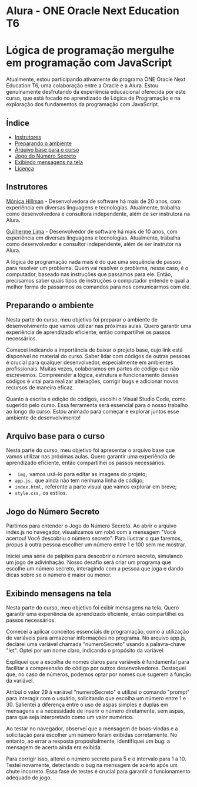 # Alura - ONE Oracle Next Education T6
# Lógica de programação mergulhe em programação com JavaScript

Atualmente, estou participando ativamente do programa ONE Oracle Next Education T6, uma colaboração entre a Oracle e a Alura. Estou genuinamente desfrutando da experiência educacional oferecida por este curso, que está focado no aprendizado de Lógica de Programação e na exploração dos fundamentos da programação com JavaScript.

## Índice

- [Instrutores](#instrutor)
- [Preparando o ambiente](#preparandooambiente)
- [Arquivo base para o curso](#arquivobaseparacurso)
- [Jogo do Número Secreto](#jogodonumerosecreto)
- [Exibindo mensagens na tela](#exibindomensagensnatela)
- [Licença](#licença)

## <a name="instrutor"> Instrutores </a>

[Mônica Hillman](https://github.com/MonicaHillman) - Desenvolvedora de software há mais de 20 anos, com experiência em diversas linguagens e tecnologias. Atualmente, trabalha como desenvolvedora e consultora independente, além de ser instrutora na Alura.

[Guilherme Lima](https://github.com/guilhermeonrails) - Desenvolvedor de software há mais de 10 anos, com experiência em diversas linguagens e tecnologias. Atualmente, trabalha como desenvolvedor e consultor independente, além de ser instrutor na Alura.

A lógica de programação nada mais é do que uma sequência de passos para resolver um problema. Quem vai resolver o problema, nesse caso, é o computador, baseado nas instruções que passamos para ele. Então, precisamos saber quais tipos de instruções o computador entende e qual a melhor forma de passarmos os comandos para nos comunicarmos com ele.

## <a name="preparandooambiente"> Preparando o ambiente </a>

Nesta parte do curso, meu objetivo foi preparar o ambiente de desenvolvimento que vamos utilizar nas próximas aulas. Quero garantir uma experiência de aprendizado eficiente, então compartilhei os passos necessários.

Comecei indicando a importância de baixar o projeto base, cujo link está disponível no material do curso. Saber lidar com códigos de outras pessoas é crucial para qualquer desenvolvedor, especialmente em ambientes profissionais. Muitas vezes, colaboramos em partes de código que não escrevemos. Compreender a lógica, estrutura e funcionamento desses códigos é vital para realizar alterações, corrigir bugs e adicionar novos recursos de maneira eficaz.

Quanto à escrita e edição de códigos, escolhi o Visual Studio Code, como sugerido pelo curso. Essa ferramenta será essencial para o nosso trabalho ao longo do curso. Estou animado para começar e explorar juntos esse ambiente de desenvolvimento!

## <a name="arquivobaseparacurso"> Arquivo base para o curso </a>

Nesta parte do curso, meu objetivo foi apresentar o arquivo base que vamos utilizar nas próximas aulas. Quero garantir uma experiência de aprendizado eficiente, então compartilhei os passos necessários.

- <code> img,</code> vamos usá-lo para editar as imagens do projeto;
- <code>app.js,</code> que ainda não tem nenhuma linha de código;
- <code>index.html,</code> referente a parte visual que vamos explorar em breve;
- <code>style.css,</code> os estilos.

## <a name="jogodonumerosecreto"> Jogo do Número Secreto </a>

Partimos para entender o Jogo do Número Secreto. Ao abrir o arquivo index.js no navegador, visualizamos um robô com a mensagem "Você acertou! Você descobriu o número secreto". Para ilustrar o que faremos, propus à outra pessoa escolher um número entre 1 e 100 sem me mostrar.

Iniciei uma série de palpites para descobrir o número secreto, simulando um jogo de adivinhação. Nosso desafio será criar um programa que escolhe um número secreto, interagindo com a pessoa que joga e dando dicas sobre se o número é maior ou menor.

## <a name="exibindomensagensnatela"> Exibindo mensagens na tela </a>

Nesta parte do curso, meu objetivo foi exibir mensagens na tela. Quero garantir uma experiência de aprendizado eficiente, então compartilhei os passos necessários.

Comecei a aplicar conceitos essenciais de programação, como a utilização de variáveis para armazenar informações no programa. No arquivo app.js, declarei uma variável chamada "numeroSecreto" usando a palavra-chave "let". Optei por um nome claro, indicando o propósito da variável.

Expliquei que a escolha de nomes claros para variáveis é fundamental para facilitar a compreensão do código por outros desenvolvedores. Destaquei que, no caso de números, podemos optar por nomes que sugerem a função da variável.

Atribuí o valor 29 à variável "numeroSecreto" e utilizei o comando "prompt" para interagir com o usuário, solicitando que escolha um número entre 1 e 30. Salientei a diferença entre o uso de aspas simples e duplas em mensagens e a necessidade de inserir o número diretamente, sem aspas, para que seja interpretado como um valor numérico.

Ao testar no navegador, observei que a mensagem de boas-vindas e a solicitação para escolher um número foram exibidas corretamente. No entanto, ao errar a resposta propositalmente, identifiquei um bug: a mensagem de acerto ainda era exibida.

Para corrigir isso, alterei o número secreto para 5 e o intervalo para 1 a 10. Testei novamente, detectando o bug na mensagem de acerto após um chute incorreto. Essa fase de testes é crucial para garantir o funcionamento adequado do jogo.







